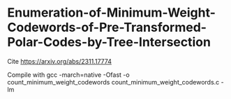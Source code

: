 # Enumeration-of-Minimum-Weight-Codewords-of-Pre-Transformed-Polar-Codes-by-Tree-Intersection

Cite https://arxiv.org/abs/2311.17774

Compile with gcc -march=native -Ofast -o count_minimum_weight_codewords count_minimum_weight_codewords.c -lm
